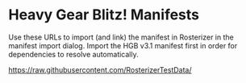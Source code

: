 # Heavy Gear Blitz! Manifests

Use these URLs to import (and link) the manifest in Rosterizer in the manifest import dialog. Import the HGB v3.1 manifest first in order for dependencies to resolve automatically.

https://raw.githubusercontent.com/RosterizerTestData/

